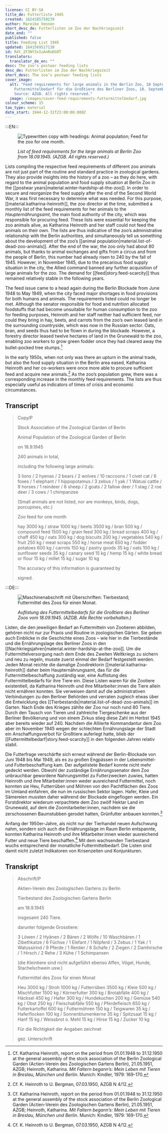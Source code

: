 ```yaml
---
license: CC BY-SA
title_de: Futterliste 1945
created: 1624185750239
author: Mareike Vennen
short_desc_de: Futterlisten im Zoo der Nachkriegszeit
date_end: ""
published: false
title: Feeding List 1945
updated: 1641569527138
id: R4t_2F3NY3xIuAnRoDG0T
translators:
  translator_de_en: ""
desc: The zoo’s postwar feeding lists
desc_de: Futterlisten im Zoo der Nachkriegszeit
short_desc: The zoo’s postwar feeding lists
cover_image:
  alt: "Feed requirements for large animals in the Berlin Zoo, 18 September 1945.
    Futtermittelbedarf für die Großtiere des Berliner Zoos, 18. September 1945.
    Source: AZGB. All rights reserved."
  image: /images/cover-feed-requirements-futtermittelbedarf.jpg
colour_scheme: 15
tao_type: material
date_start: 1944-12-31T23:00:00.000Z
---
```


:::EN:::

<figure>

![Typewritten copy with headings: Animal population; Feed for the zoo for one month.](/images/mv/feed-requirements-futtermittelbedarf.jpg)

<figcaption>

_List of feed requirements for the large animals at Berlin Zoo from 18.09.1945. (AZGB. All rights reserved.)_

</figcaption>

</figure>

Lists compiling the respective feed requirements of different zoo animals are not just part of the routine and standard practice in zoological gardens. They also provide insights into the history of a zoo – as they do here, with regard to the animal population and food supply situation at Berlin Zoo in the [[postwar years|material.winter-hardship-at-the-zoo]]. In order to secure and reorganize the feed supply after the end of the Second World War, it was first necessary to determine what was needed. For this purpose, [[material.katharina-heinroth]], the zoo director at the time, submitted a monthly list of the feed requirements for her animals to the _Haupternährungsamt_, the main food authority of the city, which was responsible for procuring feed. These lists were essential for keeping the zoo animals alive, as Katharina Heinroth and her staff could not feed the animals on their own. The lists are thus indicative of the zoo’s administrative relationship with the Berlin authorities, and simultaneously tell us something about the development of the zoo’s [[animal population|material.list-of-dead-zoo-animals]]. After the end of the war, the zoo only had about 80 animals, but thanks to animal exchanges and gifts from a circus and from the people of Berlin, this number had already risen to 240 by the fall of 1945. However, in November 1945, due to the precarious food supply situation in the city, the Allied command banned any further acquisition of large animals for the zoo. The demand for [[feed|story.feed-scarcity]] thus remained relatively stable in the following years.

The feed issue came to a head again during the Berlin Blockade from June 1948 to May 1949, when the city faced major shortages in food provisions for both humans and animals. The requirements listed could no longer be met. Although the senator responsible for food and nutrition allocated foodstuffs that had become unsuitable for human consumption to the zoo for feeding purposes, Heinroth and her staff neither had sufficient feed, nor could they bring in hay, beets, and carrots from the zoo’s own leased land in the surrounding countryside, which was now in the Russian sector. Oats, bran, and seeds thus had to be flown in during the blockade. However, a forestry director leased twelve hectares of land in the Grunewald to the zoo, enabling zoo workers to grow green fodder once they had cleared away the bullet-pocked tree stumps.[^1]

In the early 1950s, when not only was there an upturn in the animal trade, but also the food supply situation in the Berlin area eased, Katharina Heinroth and her co-workers were once more able to procure sufficient feed and acquire new animals.[^2] As the zoo’s population grew, there was a corresponding increase in the monthly feed requirements. The lists are thus especially useful as indicators of times of crisis and economic circumstances.

## Transcript

>Copy/P
>
>Stock Association of the Zoological Garden of Berlin
>
>Animal Population of the Zoological Garden of Berlin
>
>on 18.9.1945
>
>240 animals in total,
>
> including the following large animals:
>
>3 lions / 2 hyenas / 2 bears / 2 wolves / 10 raccoons / 1 civet cat / 6 foxes / 1 elephant / 1 hippopotamus / 3 zebus / 1 yak / 1 Watusi cattle / 9 horses / 1 reindeer / 6 sheep / 2 goats / 2 fallow deer / 1 stag / 2 roe deer / 3 cows / 1 chimpanzee
>
>(Small animals are not listed, nor are monkeys, birds, dogs, porcupines, etc.)
>
>Zoo feed for one month
>
>hay 3000 kg / straw 1000 kg / beets 3500 kg / bran 500 kg / compound feed 1500 kg / grain feed 300 kg / bread scraps 400 kg / chaff 450 kg / oats 300 kg / dog biscuits 200 kg / vegetables 540 kg / fruit 250 kg / meat scraps 550 kg / horse meat 650 kg / fodder potatoes 600 kg / carrots 150 kg / pastry goods 35 kg / oats 100 kg / sunflower seeds 35 kg / canary seed 15 kg / hemp 15 kg / white bread or flour 15 kg / millet 15 kg / sugar 10 kg
>
>The accuracy of this information is guaranteed by
>
>signed.

[^1]: Cf. Katharina Heinroth, report on the period from 01.01.1948 to 31.12.1950 at the general assembly of the stock association of the Berlin Zoological Garden (Actien-Verein des Zoologischen Gartens Berlin), 21.05.1951, AZGB; Heinroth, Katharina. _Mit Faltern begann’s: Mein Leben mit Tieren in Breslau, München und Berlin_. Munich: Kindler, 1979: 169-170.

[^2]: Cf. K. Heinroth to U. Bergman, 07.03.1950, AZGB N 4/12.

:::DE:::

<figure>

![Maschinenabschrift mit Überschriften: Tierbestand; Futtermittel des Zoos für einen Monat.](/images/mv/feed-requirements-futtermittelbedarf.jpg)

<figcaption>

_Auflistung des Futtermittelbedarfs für die Großtiere des Berliner Zoos vom 18.09.1945. (AZGB. Alle Rechte vorbehalten.)_

</figcaption>

</figure>

Listen, die den jeweiligen Bedarf an Futtermitteln von Zootieren abbilden, gehören nicht nur zur Praxis und Routine in zoologischen Gärten. Sie geben auch Einblicke in die Geschichte eines Zoos – wie hier in die Tierbestände und die Ernährungslage des Berliner Zoos in den [[Nachkriegsjahren|material.winter-hardship-at-the-zoo]]. Um die Futtermittelversorgung nach dem Ende des Zweiten Weltkriegs zu sichern und neu zu regeln, musste zuerst einmal der Bedarf festgestellt werden. Jeden Monat reichte die damalige Zoodirektorin [[material.katharina-heinroth]] daher beim Haupternährungsamt, das für die Futtermittelbeschaffung zuständig war, eine Auflistung des Futtermittelbedarfs für ihre Tiere ein. Diese Listen waren für die Zootiere existentiell, da Katharina Heinroth und ihre Mitarbeiter:innen die Tiere allein nicht ernähren konnten. Sie verweisen damit auf die administrativen Verbindungen zu den Berliner Behörden und verraten zugleich etwas über die Entwicklung des [[Tierbestands|material.list-of-dead-zoo-animals]] im Garten. Nach Ende des Krieges zählte der Zoo nur noch rund 80 Tiere. Durch den Tausch von Tieren und zahlreiche Tiergeschenke aus der Berliner Bevölkerung und von einem Zirkus stieg diese Zahl im Herbst 1945 aber bereits wieder auf 240. Nachdem die Alliierte Kommandantur dem Zoo aber im November 1945 wegen der schlechten Ernährungslage der Stadt ein Anschaffungsverbot für Großtiere auferlegt hatte, blieb der [[Futtermittelbedarf|story.feed-scarcity]] in den folgenden Jahren relativ stabil.

Die Futterfrage verschärfte sich erneut während der Berlin-Blockade von Juni 1948 bis Mai 1949, als es zu großen Engpässen in der Lebensmittel- und Futterbeschaffung kam. Der aufgelistete Bedarf konnte nicht mehr gedeckt werden. Obwohl der zuständige Ernährungssenator dem Zoo unbrauchbar gewordene Nahrungsmittel zu Futterzwecken zuwies, hatten Heinroth und ihre Mitarbeiter:innen weder ausreichend Futtermittel, noch konnten sie Heu, Futterrüben und Möhren von den Pachtflächen des Zoos im Umland einfahren, die nun im russischen Sektor lagen. Hafer, Kleie und Sämereien mussten daher während der Blockade eingeflogen werden. Ein Forstdirektor wiederum verpachtete dem Zoo zwölf Hektar Land im Grunewald, auf dem die Zoomitarbeiter:innen, nachdem sie die zerschossenen Baumstubben gerodet hatten, Grünfutter anbauen konnten.[^1]

Anfang der 1950er-Jahre, als nicht nur der Tierhandel neuen Aufschwung nahm, sondern sich auch die Ernährungslage im Raum Berlin entspannte, konnten Katharina Heinroth und ihre Mitarbeiter:innen wieder ausreichend Futter und neue Tiere beschaffen.[^2] Mit dem wachsenden Tierbestand wuchs entsprechend der monatliche Futtermittelbedarf. Die Listen sind damit nicht zuletzt Indikatoren von Krisenzeiten und Konjunkturen.

## Transkript

>Abschrift/P
>
>Aktien-Verein des Zoologischen Gartens zu Berlin
>
>Tierbestand des Zoologischen Gartens Berlin
>
>am 18.9.1945
>
>insgesamt 240 Tiere.
>
>darunter folgende Grosstiere:
>
>3 Löwen / 2 Hyänen / 2 Bären / 2 Wölfe / 10 Waschbären / 1 Zibethkatze / 6 Füchse / 1 Elefant / 1 Nilpferd / 3 Zebus / 1 Yak / 1 Watussirind / 9 Pferde / 1 Rentier / 6 Schafe / 2 Ziegen / 2 Damhirsche / 1 Hirsch / 2 Rehe / 3 Kühe / 1 Schimpansen
>
>(die Kleintiere sind nicht aufgeführt ebenso Affen, Vögel, Hunde, Stachelschwein usw.)
>
>Futtermittel des Zoos für einen Monat
>
>Heu 3000 kg / Stroh 1000 kg / Futterrüben 3500 kg / Kleie 500 kg / Mischfutter 1500 kg / Körnerfutter 300 kg / Brotabfälle 400 kg / Häcksel 450 kg / Hafer 300 kg / Hundekuchen 200 kg / Gemüse 540 kg / Obst 250 kg / Fleischabfälle 550 kg / Pferdefleisch 650 kg / Futterkartoffel 600 kg / Futtermöhren 150 kg / Teigwaren 35 kg / Haferflocken 100 kg / Sonnenblumenkerne 35 kg / Spitzsaat 15 kg / Hanf 15 kg / Weissbrot o. Mehl 15 kg / Hirse 15 kg / Zucker 10 kg
>
>Für die Richtigkeit der Angaben zeichnet
>
>gez. Unterschrift

[^1]: Vgl. Katharina Heinroth, Bericht über die Zeit vom 01.01.1948 bis 31.12.1950 auf der Hauptversammlung des Actien-Vereins des Zoologischen Gartens Berlin, 21.05.1951, AZGB; Heinroth, Katharina. _Mit Faltern begann’s: Mein Leben mit Tieren in Breslau, München und Berlin_. München: Kindler, 1979: 169-170.

[^2]: Vgl. K. Heinroth an U. Bergman, 07.03.1950, AZGB N 4/12.
